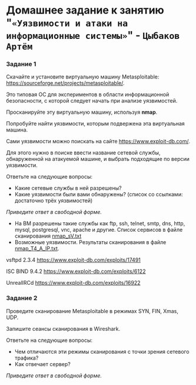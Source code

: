 # Домашнее задание к занятию "`«Уязвимости и атаки на информационные системы»`" - `Цыбаков Артём`

### Задание 1

Скачайте и установите виртуальную машину Metasploitable: https://sourceforge.net/projects/metasploitable/.

Это типовая ОС для экспериментов в области информационной безопасности, с которой следует начать при анализе уязвимостей.

Просканируйте эту виртуальную машину, используя **nmap**.

Попробуйте найти уязвимости, которым подвержена эта виртуальная машина.

Сами уязвимости можно поискать на сайте https://www.exploit-db.com/.

Для этого нужно в поиске ввести название сетевой службы, обнаруженной на атакуемой машине, и выбрать подходящие по версии уязвимости.

Ответьте на следующие вопросы:

- Какие сетевые службы в ней разрешены?
- Какие уязвимости были вами обнаружены? (список со ссылками: достаточно трёх уязвимостей)
  
*Приведите ответ в свободной форме.* 

- На ВМ разрешены такие службы как ftp, ssh, telnet, smtp, dns, http, mysql, postgresql, vnc, apache и другие. Список сервисов в файле сканирования [nmap_sV.txt]()
- Возможные уязвимости. Результаты сканирования в файле [nmap_T4_A_IP.txt](). 

vsftpd 2.3.4
https://www.exploit-db.com/exploits/17491

ISC BIND 9.4.2
https://www.exploit-db.com/exploits/6122

UnrealIRCd
https://www.exploit-db.com/exploits/16922

### Задание 2

Проведите сканирование Metasploitable в режимах SYN, FIN, Xmas, UDP.

Запишите сеансы сканирования в Wireshark.

Ответьте на следующие вопросы:

- Чем отличаются эти режимы сканирования с точки зрения сетевого трафика?
- Как отвечает сервер?

*Приведите ответ в свободной форме.*
